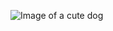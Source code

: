 ![Image of a cute dog](https://premiumpethouse.com/public/img/dog-breeds/golden-retriever/golden-retriever-puppy-outstanding-quality.jpg)
